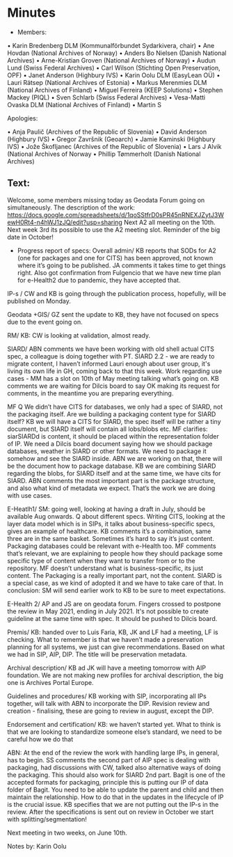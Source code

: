 # Minutes

-	Members:

•	Karin Bredenberg DLM (Kommunalförbundet Sydarkivera, chair)
•	Ane Hovdan (National Archives of Norway)
•	Anders Bo Nielsen (Danish National Archives)
•	Arne-Kristian Groven (National Archives of Norway) 
•	Audun Lund (Swiss Federal Archives)
•	Carl Wilson (Stichting Open Preservation, OPF)
•	Janet Anderson (Highbury IVS) 
•	Karin Oolu DLM (EasyLean OÜ)
•	Lauri Rätsep (National Archives of Estonia) 
•	Markus Merenmies DLM (National Archives of Finland)
•	Miguel Ferreira (KEEP Solutions)
•	Stephen Mackey (PIQL)
•	Sven Schlarb (Swiss Federal Archives)
•	Vesa-Matti Ovaska DLM (National Archives of Finland)
•	Martin S 

Apologies: 

•	Anja Paulič (Archives of the Republic of Slovenia) 
•	David Anderson (Highbury IVS)
•	Gregor Završnik (Geoarch)
•	Jamie Kaminski (Highbury IVS)
•	Jože Škofljanec (Archives of the Republic of Slovenia)
•	Lars J Alvik (National Archives of Norway 
•	Phillip Tømmerholt (Danish National Archives)

## Text: 

Welcome, some members missing today as Geodata Forum going on simultaneously. 
The description of the work: https://docs.google.com/spreadsheets/d/1qoSStfrD0sPR45nRNEXJZytJ3WewH0Rt4-n4hWJ1zJQ/edit?usp=sharing 
Next A2 all meeting on the 10th. Next week 3rd its possible to use the A2 meeting slot.
Reminder of the big date in October!

-	Progress report of specs:
Overall admin/ KB reports that SODs for A2 (one for packages and one for CITS) has been approved, not known where it’s going to be published. JA comments it takes time to get things right. Also got confirmation from Fulgencio that we have new time plan for e-Health2 due to pandemic, they have accepted that.  

IP-s / CW and KB is going through the publication process, hopefully, will be published on Monday.  

Geodata +GIS/ GZ sent the update to KB, they have not focused on specs due to the event going on. 

RM/ KB: CW is looking at validation, almost ready. 

SIARD/ ABN comments we have been working with old shell actual CITS spec, a colleague is doing together with PT. SIARD 2.2 - we are ready to migrate content, I haven’t informed Lauri enough about user group, it's living its own life in GH, coming back to that this week. Work regarding use cases - MM has a slot on 10th of May meeting talking what’s going on. KB comments we are waiting for Dilcis board to say OK making its request for comments, in the meantime you are preparing everything. 

MF Q We didn’t have CITS for databases, we only had a spec of SIARD, not the packaging itself. Are we building a packaging content type for SIARD itself? KB we will have a CITS for SIARD, the spec itself will be rather a tiny document, but SIARD itself will contain all lobs/blobs etc. MF clarifies: siarSIARDd is content, it should be placed within the representation folder of IP. We need a Dilcis board document saying how we should package databases, weather in SIARD or other formats. We need to package it somehow and see the SIARD inside. ABN we are working on that, there will be the document how to package database.  KB we are combining SIARD regarding the blobs, for SIARD itself and at the same time, we have cits for SIARD. ABN comments the most important part is the package structure, and also what kind of metadata we expect. That’s the work we are doing with use cases. 

E-Heatlh1/ SM: going well, looking at having a draft in July, should be available Aug onwards. Q about different specs. Writing CITS, looking at the layer data model which is in SIPs, it talks about business-specific specs, gives an example of healthcare. KB comments it’s a combination, same three are in the same basket. Sometimes it’s hard to say it’s just content. Packaging databases could be relevant with e-Health too. MF comments that’s relevant, we are explaining to people how they should package some specific type of content when they want to transfer from or to the repository. MF doesn’t understand what is business-specific, its just content. The Packaging is a really important part, not the content. SIARD is a special case, as we kind of adopted it and we have to take care of that. In conclusion: SM will send earlier work to KB to be sure to meet expectations. 

E-Health 2/ AP and JS are on geodata forum. Fingers crossed to postpone the review in May 2021, ending in July 2021. It's not possible to create guideline at the same time with spec. It should be pushed to Dilcis board. 

Premis/ KB: handed over to Luis Faria, KB, JK and LF had a meeting, LF is checking. What to remember is that we haven’t made a preservation planning for all systems, we just can give recommendations. Based on what we had in SIP, AIP, DIP. The title will be preservation metadata. 

Archival description/ KB ad JK will have a meeting tomorrow with AIP foundation. We are not making new profiles for archival description, the big one is Archives Portal Europe. 

Guidelines and procedures/ KB working with SIP, incorporating all IPs together, will talk with ABN to incorporate the DIP. Revision review and creation - finalising, these are going to review in august, except the DIP. 

Endorsement and certification/ KB: we haven’t started yet. What to think is that we are looking to standardize someone else’s standard, we need to be careful how we do that 

ABN: At the end of the review the work with handling large IPs, in general, has to begin. SS comments the second part of AIP spec is dealing with packaging, had discussions with CW, talked also alternative ways of doing the packaging. This should also work for SIARD 2nd part. Bagit is one of the accepted formats for packaging, principle this is putting our IP of data folder of Bagit. You need to be able to update the parent and child and then maintain the relationship. How to do that in the updates in the lifecycle of IP is the crucial issue. KB specifies that we are not putting out the IP-s in the review. After the specifications is sent out on review in October we start with splitting/segmentation! 

Next meeting in two weeks, on June 10th.

Notes by: Karin Oolu
